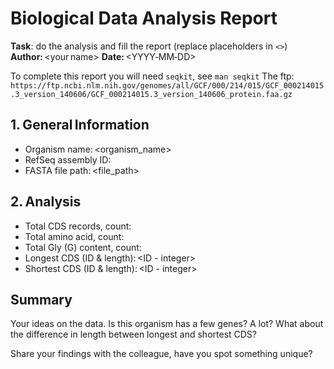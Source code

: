 
# Biological Data Analysis Report


**Task**: do the analysis and fill the report (replace placeholders in `<>`)
**Author:** <your name>
**Date:** <YYYY‑MM‑DD>

To complete this report you will need `seqkit`, see `man seqkit`
The ftp: `https://ftp.ncbi.nlm.nih.gov/genomes/all/GCF/000/214/015/GCF_000214015.3_version_140606/GCF_000214015.3_version_140606_protein.faa.gz`


## 1. General Information

* Organism name: <organism_name>
* RefSeq assembly ID: <ID>
* FASTA file path: <file_path>

## 2. Analysis

* Total CDS records, count: <integer>
* Total amino acid, count: <integer>
* Total Gly (G) content, count: <integer>
* Longest CDS (ID & length): <ID - integer>
* Shortest CDS (ID & length): <ID - integer>


## Summary

Your ideas on the data. Is this organism has a few genes? A lot? What about the difference in length between longest and shortest CDS?

Share your findings with the colleague, have you spot something unique?
